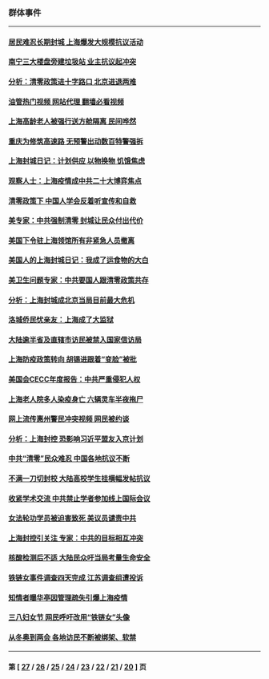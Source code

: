 ### 群体事件
---
#### [居民难忍长期封城 上海爆发大规模抗议活动](../../pages/ncid279/n13724894.md?05032045) 
#### [南宁三大楼盘旁建垃圾站 业主抗议起冲突](../../pages/ncid279/n13723244.md?05032045) 
#### [分析：清零政策进十字路口 北京进退两难](../../pages/ncid279/n13722760.md?05032045) 
#### [油管热门视频 网站代理 翻墙必看视频](http://209.222.30.114:81/youtube.html?05032045)
#### [上海高龄老人被强行送方舱隔离 民间哗然](../../pages/ncid279/n13717318.md?05032045) 
#### [重庆为修筑高速路 无预警出动数百特警强拆](../../pages/ncid279/n13716893.md?05032045) 
#### [上海封城日记：计划供应 以物换物 饥饿焦虑](../../pages/ncid279/n13715646.md?05032045) 
#### [观察人士：上海疫情成中共二十大博弈焦点](../../pages/ncid279/n13713349.md?05032045) 
#### [清零政策下 中国人学会反着听宣传和自救](../../pages/ncid279/n13711002.md?05032045) 
#### [美专家：中共强制清零 封城让民众付出代价](../../pages/ncid279/n13709482.md?05032045) 
#### [美国下令驻上海领馆所有非紧急人员撤离](../../pages/ncid279/n13709373.md?05032045) 
#### [美国人的上海封城日记：我成了运食物的大白](../../pages/ncid279/n13707573.md?05032045) 
#### [美卫生问题专家：中共要国人跟清零政策共存](../../pages/ncid279/n13705925.md?05032045) 
#### [分析：上海封城成北京当局目前最大危机](../../pages/ncid279/n13702771.md?05032045) 
#### [洛城侨民忧亲友：上海成了大监狱](../../pages/ncid279/n13693937.md?05032045) 
#### [大陆逾半省及直辖市访民被禁入国家信访局](../../pages/ncid279/n13689201.md?05032045) 
#### [上海防疫政策转向 胡锡进跟着“变脸”被批](../../pages/ncid279/n13688098.md?05032045) 
#### [美国会CECC年度报告：中共严重侵犯人权](../../pages/ncid279/n13687784.md?05032045) 
#### [上海老人院多人染疫身亡 六辆灵车半夜拖尸](../../pages/ncid279/n13687060.md?05032045) 
#### [网上流传惠州警民冲突视频 网民被约谈](../../pages/ncid279/n13687562.md?05032045) 
#### [分析：上海封控 恐影响习近平盟友入京计划](../../pages/ncid279/n13686881.md?05032045) 
#### [中共“清零”民众难忍 中国各地抗议不断](../../pages/ncid279/n13685186.md?05032045) 
#### [不满一刀切封校 大陆高校学生挂横幅发帖抗议](../../pages/ncid279/n13683669.md?05032045) 
#### [收紧学术交流 中共禁止学者参加线上国际会议](../../pages/ncid279/n13684255.md?05032045) 
#### [女法轮功学员被迫害致死 美议员谴责中共](../../pages/ncid279/n13682069.md?05032045) 
#### [上海封控引关注 专家：中共的目标相互冲突](../../pages/ncid279/n13679402.md?05032045) 
#### [核酸检测后不适 大陆民众吁当局考量生命安全](../../pages/ncid279/n13674223.md?05032045) 
#### [铁链女事件调查四天完成 江苏调查组遭投诉](../../pages/ncid279/n13673940.md?05032045) 
#### [知情者曝华亭因管理疏失引爆上海疫情](../../pages/ncid279/n13642418.md?05032045) 
#### [三八妇女节 网民呼吁改用“铁链女”头像](../../pages/ncid279/n13629332.md?05032045) 
#### [从冬奥到两会 各地访民不断被绑架、软禁](../../pages/ncid279/n13623432.md?05032045) 

---
#### 第 [ [27](./27.md?05032045) / [26](./26.md?05032045) / [25](./25.md?05032045) / [24](./24.md?05032045) / [23](./23.md?05032045) / [22](./22.md?05032045) / [21](./21.md?05032045) / [20](./20.md?05032045) ] 页
